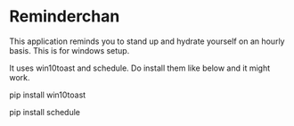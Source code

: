 # Reminderchan
This application reminds you to stand up and hydrate yourself on an hourly basis.
This is for windows setup.

It uses win10toast and schedule. 
Do install them like below and it might work. 

pip install win10toast 

pip install schedule 
